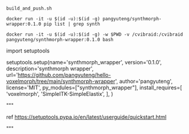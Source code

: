 

```

build_and_push.sh

docker run -it -u $(id -u):$(id -g) pangyuteng/synthmorph-wrapper:0.1.0 pip list | grep synth

docker run -it -u $(id -u):$(id -g) -w $PWD -v /cvibraid:/cvibraid pangyuteng/synthmorph-wrapper:0.1.0 bash

```
import setuptools

setuptools.setup(name='synthmorph_wrapper',
    version='0.1.0',
    description='synthmorph wrapper',
    url='https://github.com/pangyuteng/hello-voxelmorph/tree/main/synthmorph-wrapper',
    author='pangyuteng',
    license='MIT',
    py_modules=["synthmorph_wrapper"],
    install_requires=[
        'voxelmorph',
        'SimpleITK-SimpleElastix',
    ],
)

"""

ref https://setuptools.pypa.io/en/latest/userguide/quickstart.html


"""